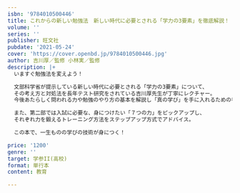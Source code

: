 ```yaml
---
isbn: '9784010500446'
title: これからの新しい勉強法　新しい時代に必要とされる「学力の3要素」を徹底解説！
volume: ''
series: ''
publisher: 旺文社
pubdate: '2021-05-24'
cover: 'https://cover.openbd.jp/9784010500446.jpg'
author: 吉川厚／監修 小林実／監修
description: |+
  いますぐ勉強法を変えよう！

  文部科学省が提示している新しい時代に必要とされる「学力の3要素」について、
  その考え方と対処法を長年テスト研究をされている吉川厚先生が丁寧にレクチャー。
  今後あたらしく問われる力や勉強のやり方の基本を解説し「真の学び」を手に入れるための考え方を教えてくれます。

  また、第二部では入試に必要な、身につけたい「７つの力」をピックアップし、
  それぞれ力を鍛えるトレーニング方法をステップアップ方式でアドバイス。

  この本で、一生ものの学びの技術が身につく！　

price: '1200'
genre: ''
target: 学参II(高校)
format: 単行本
content: 教育

---
```

